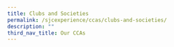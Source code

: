 ```yaml
---
title: Clubs and Societies
permalink: /sjcexperience/ccas/clubs-and-societies/
description: ""
third_nav_title: Our CCAs
---
```

